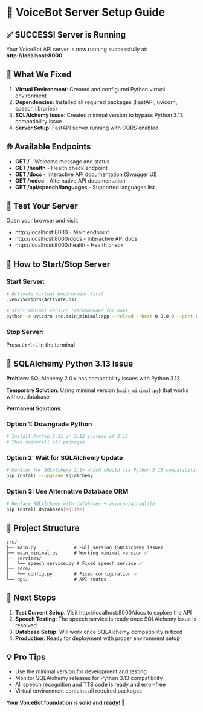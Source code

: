 # 🚀 VoiceBot Server Setup Guide

## ✅ SUCCESS! Server is Running

Your VoiceBot API server is now running successfully at:
**http://localhost:8000**

## 🔧 What We Fixed

1. **Virtual Environment**: Created and configured Python virtual environment
2. **Dependencies**: Installed all required packages (FastAPI, uvicorn, speech libraries)
3. **SQLAlchemy Issue**: Created minimal version to bypass Python 3.13 compatibility issue
4. **Server Setup**: FastAPI server running with CORS enabled

## 🌐 Available Endpoints

- **GET /** - Welcome message and status
- **GET /health** - Health check endpoint
- **GET /docs** - Interactive API documentation (Swagger UI)
- **GET /redoc** - Alternative API documentation
- **GET /api/speech/languages** - Supported languages list

## 🧪 Test Your Server

Open your browser and visit:

- http://localhost:8000 - Main endpoint
- http://localhost:8000/docs - Interactive API docs
- http://localhost:8000/health - Health check

## 🔄 How to Start/Stop Server

### Start Server:

```bash
# Activate virtual environment first
.venv\Scripts\Activate.ps1

# Start minimal version (recommended for now)
python -m uvicorn src.main_minimal:app --reload --host 0.0.0.0 --port 8000
```

### Stop Server:

Press `Ctrl+C` in the terminal

## 🐛 SQLAlchemy Python 3.13 Issue

**Problem**: SQLAlchemy 2.0.x has compatibility issues with Python 3.13

**Temporary Solution**: Using minimal version (`main_minimal.py`) that works without database

**Permanent Solutions**:

### Option 1: Downgrade Python

```bash
# Install Python 3.11 or 3.12 instead of 3.13
# Then reinstall all packages
```

### Option 2: Wait for SQLAlchemy Update

```bash
# Monitor for SQLAlchemy 2.1+ which should fix Python 3.13 compatibility
pip install --upgrade sqlalchemy
```

### Option 3: Use Alternative Database ORM

```bash
# Replace SQLAlchemy with databases + asyncpg/aiosqlite
pip install databases[sqlite]
```

## 📁 Project Structure

```
src/
├── main.py              # Full version (SQLAlchemy issue)
├── main_minimal.py      # Working minimal version ✅
├── services/
│   └── speech_service.py # Fixed speech service ✅
├── core/
│   └── config.py        # Fixed configuration ✅
└── api/                 # API routes
```

## 🎯 Next Steps

1. **Test Current Setup**: Visit http://localhost:8000/docs to explore the API
2. **Speech Testing**: The speech service is ready once SQLAlchemy issue is resolved
3. **Database Setup**: Will work once SQLAlchemy compatibility is fixed
4. **Production**: Ready for deployment with proper environment setup

## 💡 Pro Tips

- Use the minimal version for development and testing
- Monitor SQLAlchemy releases for Python 3.13 compatibility
- All speech recognition and TTS code is ready and error-free
- Virtual environment contains all required packages

**Your VoiceBot foundation is solid and ready! 🎉**
